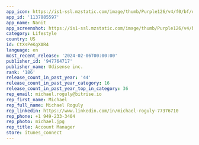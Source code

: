 ```yaml
---
app_icon: https://is1-ssl.mzstatic.com/image/thumb/Purple126/v4/f0/bf/d6/f0bfd660-8bdb-5f3b-6755-1d5918f291a0/AppIcon-0-0-1x_U007emarketing-0-7-0-85-220.png/1024x1024bb.png
app_id: '1137885597'
app_name: Nanit
app_screenshot: https://is1-ssl.mzstatic.com/image/thumb/Purple126/v4/be/9b/0c/be9b0ca6-e38c-990b-4831-ab2475fb3b04/e90133fc-4776-4760-96bf-46dca2cb48e6_6.5__01.png/1284x2778bb.png
category: Lifestyle
country: US
id: CtXsPeKgXAR4
language: en
most_recent_release: '2024-02-06T00:00:00'
publisher_id: '947764717'
publisher_name: Udisense inc.
rank: '186'
release_count_in_past_year: '44'
release_count_in_past_year_category: 16
release_count_in_past_year_top_in_category: 36
rep_email: michael.roguly@bitrise.io
rep_first_name: Michael
rep_full_name: Michael Roguly
rep_linkedin: https://www.linkedin.com/in/michael-roguly-77376710
rep_phone: +1 949-233-3404
rep_photo: michael.jpg
rep_title: Account Manager
store: itunes_connect
---
```

